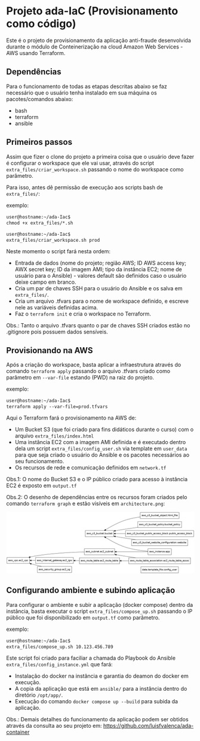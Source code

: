 # Projeto ada-IaC (Provisionamento como código)

Este é o projeto de provisionamento da aplicação anti-fraude desenvolvida durante o módulo de Conteinerização na cloud Amazon Web Services - AWS usando Terraform.

## Dependências

Para o funcionamento de todas as etapas descritas abaixo se faz necessário que o usuário tenha instalado em sua máquina os pacotes/comandos abaixo:

- bash
- terraform
- ansible

## Primeiros passos

Assim que fizer o clone do projeto a primeira coisa que o usuário deve fazer é configurar o workspace que ele vai usar, através do script `extra_files/criar_workspace.sh` passando o nome do workspace como parâmetro.

Para isso, antes dê permissão de execução aos scripts bash de `extra_files/`:

exemplo:
```
user@hostname:~/ada-Iac$
chmod +x extra_files/*.sh
```
```
user@hostname:~/ada-Iac$
extra_files/criar_workspace.sh prod
```

Neste momento o script fará nesta ordem:

- Entrada de dados (nome do projeto; região AWS; ID AWS access key; AWX secret key; ID da imagem AMI; tipo da instância EC2; nome de usuário para o Ansible) - valores default são definidos caso o usuário deixe campo em branco.
- Cria um par de chaves SSH para o usuário do Ansible e os salva em `extra_files/`.
- Cria um arquivo .tfvars para o nome de workspace definido, e escreve nele as variáveis definidas acima.
- Faz o `terraform init` e cria o workspace no Terraform.

Obs.: Tanto o arquivo .tfvars quanto o par de chaves SSH criados estão no .gitignore pois possuem dados sensíveis.

## Provisionando na AWS

Após a criação do workspace, basta aplicar a infraestrutura através do comando `terraform apply` passando o arquivo .tfvars criado como parâmetro em `--var-file` estando (PWD) na raiz do projeto.

exemplo:
```
user@hostname:~/ada-Iac$
terraform apply --var-file=prod.tfvars
```

Aqui o Terraform fará o provisionamento na AWS de:

- Um Bucket S3 (que foi criado para fins didáticos durante o curso) com o arquivo `extra_files/index.html`
- Uma instância EC2 com a imagem AMI definida e é executado dentro dela um script `extra_files/config_user.sh` via template em `user_data` para que seja criado o usuário do Ansible e os pacotes necessários ao seu funcionamento.
- Os recursos de rede e comunicação definidos em `network.tf`

Obs.1: O nome do Bucket S3 e o IP público criado para acesso à instância EC2 é exposto em `output.tf`

Obs.2: O desenho de dependências entre os recursos foram criados pelo comando `terraform graph` e estão visíveis em `architecture.png`:

![architecture](architecture.png)

## Configurando ambiente e subindo aplicação

Para configurar o ambiente e subir a aplicação (docker compose) dentro da instância, basta executar o script `extra_files/compose_up.sh` passando o IP público que foi disponibilizado em `output.tf` como parâmetro.

exemplo:
```
user@hostname:~/ada-Iac$
extra_files/compose_up.sh 10.123.456.789
```

Este script foi criado para faciliar a chamada do Playbook do Ansible `extra_files/config_instance.yml` que fará:

- Instalação do docker na instância e garantia do deamon do docker em execução.
- A copia da aplicação que está em `ansible/` para a instância dentro do diretório `/opt/app/`.
- Execução do comando `docker compose up --build` para subida da aplicação.

Obs.: Demais detalhes do funcionamento da aplicação podem ser obtidos através da consulta ao seu projeto em: https://github.com/luisfvalenca/ada-container

